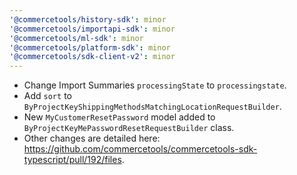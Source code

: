 ```yaml
---
'@commercetools/history-sdk': minor
'@commercetools/importapi-sdk': minor
'@commercetools/ml-sdk': minor
'@commercetools/platform-sdk': minor
'@commercetools/sdk-client-v2': minor
---
```


- Change Import Summaries `processingState` to `processingstate`.
- Add `sort` to `ByProjectKeyShippingMethodsMatchingLocationRequestBuilder`.
- New `MyCustomerResetPassword` model added to `ByProjectKeyMePasswordResetRequestBuilder` class.
- Other changes are detailed here: https://github.com/commercetools/commercetools-sdk-typescript/pull/192/files.
